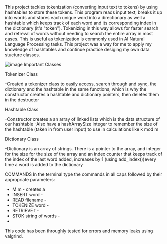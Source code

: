 This project tackles tokenization (converting input text to tokens) by using hashtables to store these tokens. This program reads input text, breaks it up into words and stores each unique word into a directionary as well a hashtable which keeps track of each word and its corresponding index in the dictionary (it's "token"). Tokenizing in this way allows for faster search and retreval of words without needing to search the entire array in most cases. This is useful as tokenization is commonly used in AI Natural Language Processing tasks. This project was a way for me to apply my knowledge of hashtables and continue practice desiging my own data stucture classes. 

![image](https://github.com/hermehehe/Tokenizer/assets/166939272/c3382994-c54c-4f49-a100-bee8ccb0e6e0)
Important Classes 

Tokenizer Class

-Created a tokenizer class to easily access, search through and sync, the dictionary and the hashtable in the same functions, which is why the constructor creates a hashtable and dictionary pointers, then deletes them in the destructor

Hashtable Class

-Constructor creates a an array of linked lists which is the data structure of our hashtable
-Also have a hashArraySize integer to remember the size of the hashtable (taken in from user input) to use in calculations like k mod m

Dictionary Class

-Dictionary is an array of strings. There is a pointer to the array, and integer for the size for the size of the array and an index counter that keeps track of the index of the last word added, increases by 1 (using add_index())every time a word is added to the dictionary


COMMANDS 
In the terminal type the commands in all caps followed by their appropriate parameters:

* M m - creates a 
* INSERT word -
* READ filename -
* TOKENIZE word -
* RETRIEVE t -
* STOK string of words -
* 

This code has been throughly tested for errors and memory leaks using valgrind.


